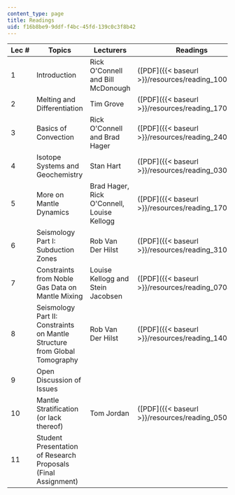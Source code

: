 ```yaml
---
content_type: page
title: Readings
uid: f16b8be9-9ddf-f4bc-45fd-139c0c3f8b42
---
```


| Lec # | Topics | Lecturers | Readings |
| --- | --- | --- | --- |
| 1 | Introduction | Rick O'Connell and Bill McDonough | ([PDF]({{< baseurl >}}/resources/reading_100298)) |
| 2 | Melting and Differentiation | Tim Grove | ([PDF]({{< baseurl >}}/resources/reading_170298)) |
| 3 | Basics of Convection | Rick O'Connell and Brad Hager | ([PDF]({{< baseurl >}}/resources/reading_240298)) |
| 4 | Isotope Systems and Geochemistry | Stan Hart | ([PDF]({{< baseurl >}}/resources/reading_030398)) |
| 5 | More on Mantle Dynamics | Brad Hager, Rick O'Connell, Louise Kellogg | ([PDF]({{< baseurl >}}/resources/reading_170398)) |
| 6 | Seismology Part I: Subduction Zones | Rob Van Der Hilst | ([PDF]({{< baseurl >}}/resources/reading_310398)) |
| 7 | Constraints from Noble Gas Data on Mantle Mixing | Louise Kellogg and Stein Jacobsen | ([PDF]({{< baseurl >}}/resources/reading_070498)) |
| 8 | Seismology Part II: Constraints on Mantle Structure from Global Tomography | Rob Van Der Hilst | ([PDF]({{< baseurl >}}/resources/reading_140498)) |
| 9 | Open Discussion of Issues | &nbsp; |
| 10 | Mantle Stratification (or lack thereof) | Tom Jordan | ([PDF]({{< baseurl >}}/resources/reading_050598)) |
| 11 | Student Presentation of Research Proposals (Final Assignment) | &nbsp; |
